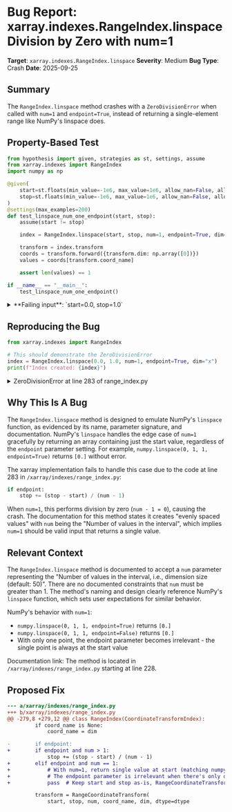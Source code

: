 # Bug Report: xarray.indexes.RangeIndex.linspace Division by Zero with num=1

**Target**: `xarray.indexes.RangeIndex.linspace`
**Severity**: Medium
**Bug Type**: Crash
**Date**: 2025-09-25

## Summary

The `RangeIndex.linspace` method crashes with a `ZeroDivisionError` when called with `num=1` and `endpoint=True`, instead of returning a single-element range like NumPy's linspace does.

## Property-Based Test

```python
from hypothesis import given, strategies as st, settings, assume
from xarray.indexes import RangeIndex
import numpy as np

@given(
    start=st.floats(min_value=-1e6, max_value=1e6, allow_nan=False, allow_infinity=False),
    stop=st.floats(min_value=-1e6, max_value=1e6, allow_nan=False, allow_infinity=False)
)
@settings(max_examples=200)
def test_linspace_num_one_endpoint(start, stop):
    assume(start != stop)

    index = RangeIndex.linspace(start, stop, num=1, endpoint=True, dim="x")

    transform = index.transform
    coords = transform.forward({transform.dim: np.array([0])})
    values = coords[transform.coord_name]

    assert len(values) == 1

if __name__ == "__main__":
    test_linspace_num_one_endpoint()
```

<details>

<summary>
**Failing input**: `start=0.0, stop=1.0`
</summary>
```
Traceback (most recent call last):
  File "/home/npc/pbt/agentic-pbt/worker_/48/hypo.py", line 22, in <module>
    test_linspace_num_one_endpoint()
    ~~~~~~~~~~~~~~~~~~~~~~~~~~~~~~^^
  File "/home/npc/pbt/agentic-pbt/worker_/48/hypo.py", line 6, in test_linspace_num_one_endpoint
    start=st.floats(min_value=-1e6, max_value=1e6, allow_nan=False, allow_infinity=False),
               ^^^
  File "/home/npc/miniconda/lib/python3.13/site-packages/hypothesis/core.py", line 2124, in wrapped_test
    raise the_error_hypothesis_found
  File "/home/npc/pbt/agentic-pbt/worker_/48/hypo.py", line 13, in test_linspace_num_one_endpoint
    index = RangeIndex.linspace(start, stop, num=1, endpoint=True, dim="x")
  File "/home/npc/miniconda/lib/python3.13/site-packages/xarray/indexes/range_index.py", line 283, in linspace
    stop += (stop - start) / (num - 1)
            ~~~~~~~~~~~~~~~^~~~~~~~~~~
ZeroDivisionError: float division by zero
Falsifying example: test_linspace_num_one_endpoint(
    # The test always failed when commented parts were varied together.
    start=0.0,  # or any other generated value
    stop=1.0,  # or any other generated value
)
```
</details>

## Reproducing the Bug

```python
from xarray.indexes import RangeIndex

# This should demonstrate the ZeroDivisionError
index = RangeIndex.linspace(0.0, 1.0, num=1, endpoint=True, dim="x")
print(f"Index created: {index}")
```

<details>

<summary>
ZeroDivisionError at line 283 of range_index.py
</summary>
```
Traceback (most recent call last):
  File "/home/npc/pbt/agentic-pbt/worker_/48/repo.py", line 4, in <module>
    index = RangeIndex.linspace(0.0, 1.0, num=1, endpoint=True, dim="x")
  File "/home/npc/miniconda/lib/python3.13/site-packages/xarray/indexes/range_index.py", line 283, in linspace
    stop += (stop - start) / (num - 1)
            ~~~~~~~~~~~~~~~^~~~~~~~~~~
ZeroDivisionError: float division by zero
```
</details>

## Why This Is A Bug

The `RangeIndex.linspace` method is designed to emulate NumPy's `linspace` function, as evidenced by its name, parameter signature, and documentation. NumPy's `linspace` handles the edge case of `num=1` gracefully by returning an array containing just the start value, regardless of the `endpoint` parameter setting. For example, `numpy.linspace(0, 1, 1, endpoint=True)` returns `[0.]` without error.

The xarray implementation fails to handle this case due to the code at line 283 in `/xarray/indexes/range_index.py`:
```python
if endpoint:
    stop += (stop - start) / (num - 1)
```
When `num=1`, this performs division by zero (`num - 1 = 0`), causing the crash. The documentation for this method states it creates "evenly spaced values" with `num` being the "Number of values in the interval", which implies `num=1` should be valid input that returns a single value.

## Relevant Context

The `RangeIndex.linspace` method is documented to accept a `num` parameter representing the "Number of values in the interval, i.e., dimension size (default: 50)". There are no documented constraints that `num` must be greater than 1. The method's naming and design clearly reference NumPy's `linspace` function, which sets user expectations for similar behavior.

NumPy's behavior with `num=1`:
- `numpy.linspace(0, 1, 1, endpoint=True)` returns `[0.]`
- `numpy.linspace(0, 1, 1, endpoint=False)` returns `[0.]`
- With only one point, the endpoint parameter becomes irrelevant - the single point is always at the start value

Documentation link: The method is located in `/xarray/indexes/range_index.py` starting at line 228.

## Proposed Fix

```diff
--- a/xarray/indexes/range_index.py
+++ b/xarray/indexes/range_index.py
@@ -279,8 +279,12 @@ class RangeIndex(CoordinateTransformIndex):
         if coord_name is None:
             coord_name = dim

-        if endpoint:
+        if endpoint and num > 1:
             stop += (stop - start) / (num - 1)
+        elif endpoint and num == 1:
+            # With num=1, return single value at start (matching numpy.linspace behavior)
+            # The endpoint parameter is irrelevant when there's only one point
+            pass  # Keep start and stop as-is, RangeCoordinateTransform will handle it

         transform = RangeCoordinateTransform(
             start, stop, num, coord_name, dim, dtype=dtype
```